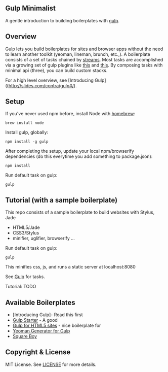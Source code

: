 ## Gulp Minimalist

A gentle introduction to building boilerplates with [gulp](http://gulpjs.com/).

## Overview

Gulp lets you build boilerplates for sites and browser apps without the need to learn another toolkit (yeoman, lineman, brunch, etc.,). A boilerplate consists of a set of tasks chained by [streams](https://github.com/substack/stream-handbook). Most tasks are accomplished via a growing set of gulp plugins like [this](https://www.npmjs.org/package/gulp-connect) and [this](https://www.npmjs.org/package/gulp-browserify). By composing tasks with minimal api (three), you can build custom stacks.

For a high level overview, see [Introducing Gulp]((http://slides.com/contra/gulp#/).

## Setup

If you've never used npm before, install Node with [homebrew](http://brew.sh/):

    brew install node

Install gulp, globally:

    npm install -g gulp

After completing the setup, update your local npm/browserify dependencies (do this everytime you add something to package.json):

    npm install

Run default task on gulp:

    gulp

## Tutorial (with a sample boilerplate)

This repo consists of a sample boilerplate to build websites with Stylus, Jade

- HTML5/Jade
- CSS3/Stylus
- minifier, uglifier, browserify ...

Run default task on gulp:

    gulp

This minifies css, js, and runs a static server at localhost:8080

See [Gulp](/gulpfile.js) for tasks.


Tutorial: TODO

## Available Boilerplates

- [Introducing Gulp]- Read this first
- [Gulp Starter](https://github.com/greypants/gulp-starter) - A good
- [Gulp for HTML5 sites](https://github.com/3bola/gulp-starter) - nice boilerplate for
- [Yeoman Generator for Gulp](https://github.com/yeoman/generator-gulp-webapp)
- [Square Boy](https://github.com/harsha-mudi/squareboy)

## Copyright & License

MIT License. See [LICENSE](/LICENSE) for more details.
